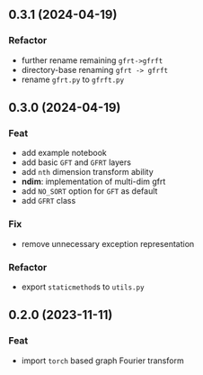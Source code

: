 ## 0.3.1 (2024-04-19)

### Refactor

- further rename remaining `gfrt->gfrft`
- directory-base renaming `gfrt -> gfrft`
- rename `gfrt.py` to `gfrft.py`

## 0.3.0 (2024-04-19)

### Feat

- add example notebook
- add basic `GFT` and `GFRT` layers
- add `nth` dimension transform ability
- **ndim**: implementation of multi-dim gfrt
- add `NO_SORT` option for `GFT` as default
- add `GFRT` class

### Fix

- remove unnecessary exception representation

### Refactor

- export `staticmethod`s to `utils.py`

## 0.2.0 (2023-11-11)

### Feat

- import `torch` based graph Fourier transform
